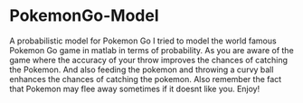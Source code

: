# PokemonGo-Model
A probabilistic model for Pokemon Go
I tried to model the world famous Pokemon Go game in matlab in terms of probability.
As you are aware of the game where the accuracy of your throw improves the chances of catching the Pokemon.
And also feeding the pokemon and throwing a curvy ball enhances the chances of catching the pokemon.
Also remember the fact that Pokemon may flee away sometimes if it doesnt like you.
Enjoy!
